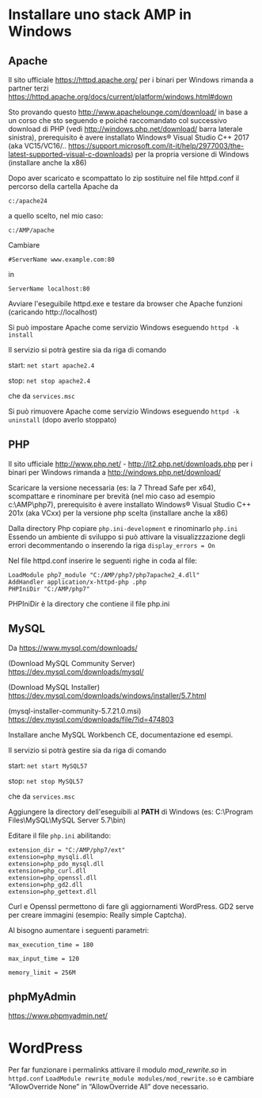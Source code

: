 # Installare uno stack AMP in Windows

## Apache

Il sito ufficiale https://httpd.apache.org/ per i binari per Windows rimanda a partner terzi https://httpd.apache.org/docs/current/platform/windows.html#down

Sto provando questo http://www.apachelounge.com/download/ in base a un corso che sto seguendo e poiché raccomandato col successivo download di PHP (vedi http://windows.php.net/download/ barra laterale sinistra), prerequisito è avere installato Windows® Visual Studio C++ 2017 (aka VC15/VC16/.. https://support.microsoft.com/it-it/help/2977003/the-latest-supported-visual-c-downloads) per la propria versione di Windows (installare anche la x86)

Dopo aver scaricato e scompattato lo zip sostituire nel file httpd.conf il percorso della cartella Apache da 

```c:/apache24```

a quello scelto, nel mio caso:

```c:/AMP/apache```

Cambiare

```#ServerName www.example.com:80```

in 

```ServerName localhost:80```

Avviare l'eseguibile httpd.exe e testare da browser che Apache funzioni (caricando http://localhost)

Si può impostare Apache come servizio Windows eseguendo ```httpd -k install```

Il servizio si potrà gestire sia da riga di comando

start: ```net start apache2.4``` 

stop: ```net stop apache2.4```

che da ```services.msc```

Si può rimuovere Apache come servizio Windows eseguendo ```httpd -k uninstall``` (dopo averlo stoppato)



## PHP

Il sito ufficiale http://www.php.net/ - http://it2.php.net/downloads.php per i binari per Windows rimanda a http://windows.php.net/download/

Scaricare la versione necessaria (es: la 7 Thread Safe per x64), scompattare e rinominare per brevità (nel mio caso ad esempio c:\AMP\php7), prerequisito è avere installato Windows® Visual Studio C++ 201x (aka VCxx) per la versione php scelta (installare anche la x86)

Dalla directory Php copiare ```php.ini-development``` e rinominarlo ```php.ini``` 
Essendo un ambiente di sviluppo si può attivare la visualizzzazione degli errori decommentando o inserendo la riga 
```display_errors = On```

Nel file httpd.conf inserire le seguenti righe in coda al file:

```
LoadModule php7_module "C:/AMP/php7/php7apache2_4.dll"
AddHandler application/x-httpd-php .php
PHPIniDir "C:/AMP/php7"
```

PHPIniDir è la directory che contiene il file php.ini


## MySQL

Da https://www.mysql.com/downloads/ 

(Download MySQL Community Server) https://dev.mysql.com/downloads/mysql/ 

(Download MySQL Installer) https://dev.mysql.com/downloads/windows/installer/5.7.html

(mysql-installer-community-5.7.21.0.msi) https://dev.mysql.com/downloads/file/?id=474803

Installare anche MySQL Workbench CE, documentazione ed esempi.

Il servizio si potrà gestire sia da riga di comando

start: ```net start MySQL57``` 

stop: ```net stop MySQL57```

che da ```services.msc```

Aggiungere la directory dell'eseguibili al **PATH** di Windows (es: C:\Program Files\MySQL\MySQL Server 5.7\bin)

Editare il file ```php.ini``` abilitando:
```
extension_dir = "C:/AMP/php7/ext"
extension=php_mysqli.dll
extension=php_pdo_mysql.dll
extension=php_curl.dll
extension=php_openssl.dll
extension=php_gd2.dll
extension=php_gettext.dll
```

Curl e Openssl permettono di fare gli aggiornamenti WordPress.
GD2 serve per creare immagini (esempio: Really simple Captcha).

Al bisogno aumentare i seguenti parametri:

```
max_execution_time = 180

max_input_time = 120

memory_limit = 256M
```

## phpMyAdmin
https://www.phpmyadmin.net/

# WordPress
Per far funzionare i permalinks attivare il modulo *mod_rewrite.so* in ```httpd.conf```
```LoadModule rewrite_module modules/mod_rewrite.so``` e cambiare  “AllowOverride None” in “AllowOverride All” dove necessario.
